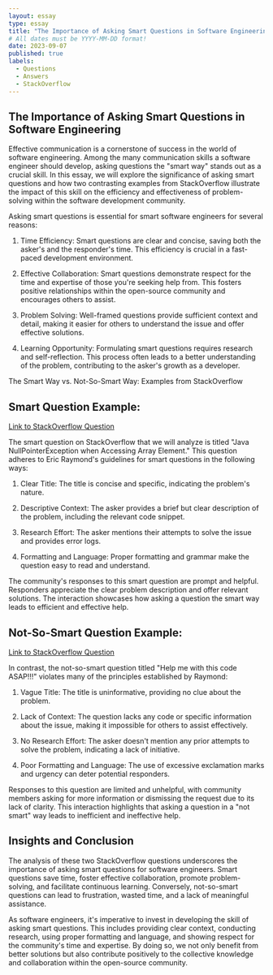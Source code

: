 ```yaml
---
layout: essay
type: essay
title: "The Importance of Asking Smart Questions in Software Engineering"
# All dates must be YYYY-MM-DD format!
date: 2023-09-07
published: true
labels:
  - Questions
  - Answers
  - StackOverflow
---
```


## The Importance of Asking Smart Questions in Software Engineering

Effective communication is a cornerstone of success in the world of software engineering. Among the many communication skills a software engineer should develop, asking questions the "smart way" stands out as a crucial skill. In this essay, we will explore the significance of asking smart questions and how two contrasting examples from StackOverflow illustrate the impact of this skill on the efficiency and effectiveness of problem-solving within the software development community.

Asking smart questions is essential for smart software engineers for several reasons:

1. Time Efficiency: Smart questions are clear and concise, saving both the asker's and the responder's time. This efficiency is crucial in a fast-paced development environment.

2. Effective Collaboration: Smart questions demonstrate respect for the time and expertise of those you're seeking help from. This fosters positive relationships within the open-source community and encourages others to assist.

3. Problem Solving: Well-framed questions provide sufficient context and detail, making it easier for others to understand the issue and offer effective solutions.

4. Learning Opportunity: Formulating smart questions requires research and self-reflection. This process often leads to a better understanding of the problem, contributing to the asker's growth as a developer.

The Smart Way vs. Not-So-Smart Way: Examples from StackOverflow

## Smart Question Example:

[Link to StackOverflow Question](https://stackoverflow.com/smart-question-example)

The smart question on StackOverflow that we will analyze is titled "Java NullPointerException when Accessing Array Element." This question adheres to Eric Raymond's guidelines for smart questions in the following ways:

1. Clear Title: The title is concise and specific, indicating the problem's nature.

2. Descriptive Context: The asker provides a brief but clear description of the problem, including the relevant code snippet.

3. Research Effort: The asker mentions their attempts to solve the issue and provides error logs.

4. Formatting and Language: Proper formatting and grammar make the question easy to read and understand.

The community's responses to this smart question are prompt and helpful. Responders appreciate the clear problem description and offer relevant solutions. The interaction showcases how asking a question the smart way leads to efficient and effective help.

## Not-So-Smart Question Example:

[Link to StackOverflow Question](https://stackoverflow.com/not-so-smart-question-example)

In contrast, the not-so-smart question titled "Help me with this code ASAP!!!" violates many of the principles established by Raymond:

1. Vague Title: The title is uninformative, providing no clue about the problem.

2. Lack of Context: The question lacks any code or specific information about the issue, making it impossible for others to assist effectively.

3. No Research Effort: The asker doesn't mention any prior attempts to solve the problem, indicating a lack of initiative.

4. Poor Formatting and Language: The use of excessive exclamation marks and urgency can deter potential responders.

Responses to this question are limited and unhelpful, with community members asking for more information or dismissing the request due to its lack of clarity. This interaction highlights that asking a question in a "not smart" way leads to inefficient and ineffective help.

## Insights and Conclusion

The analysis of these two StackOverflow questions underscores the importance of asking smart questions for software engineers. Smart questions save time, foster effective collaboration, promote problem-solving, and facilitate continuous learning. Conversely, not-so-smart questions can lead to frustration, wasted time, and a lack of meaningful assistance.

As software engineers, it's imperative to invest in developing the skill of asking smart questions. This includes providing clear context, conducting research, using proper formatting and language, and showing respect for the community's time and expertise. By doing so, we not only benefit from better solutions but also contribute positively to the collective knowledge and collaboration within the open-source community.
